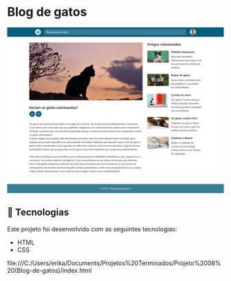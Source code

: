 # Blog de gatos

![Captura de Tela do Projeto](./.github/preview.png)

## 🚀 Tecnologias

Este projeto foi desenvolvido com as seguintes tecnologias:
- HTML
- CSS

file:///C:/Users/erika/Documents/Projetos%20Terminados/Projeto%2008%20(Blog-de-gatos)/index.html